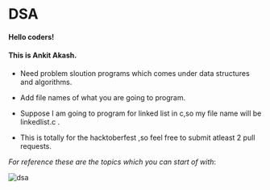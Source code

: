 # DSA
#### Hello coders!
#### This is **Ankit Akash**.




* Need problem sloution programs which comes under data structures and algorithms.



* Add file names of what you are going to program.




* Suppose I am going to program for linked list in c,so my file name will be linkedlist.c .



* This is totally for the hacktoberfest ,so feel free to submit atleast 2 pull requests.




*For reference these are the topics which you can start of with*:

![dsa](https://user-images.githubusercontent.com/75488501/195944951-8122d139-ba1e-4e9e-8d92-387ea0d04778.png)

